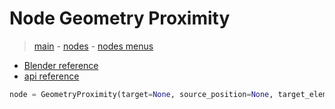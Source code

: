 # Node Geometry Proximity

> [main](../structure.md) - [nodes](nodes.md) - [nodes menus](nodes_menus.md)

- [Blender reference](https://docs.blender.org/manual/en/latest/modeling/geometry_nodes/geometry/geometry_proximity.html)
 - [api reference]({node.blender_python_ref})

```python
node = GeometryProximity(target=None, source_position=None, target_element='FACES')```
